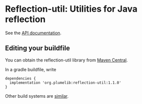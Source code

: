 # Reflection-util:  Utilities for Java reflection

See the [API documentation](http://plumelib.org/reflection-util/api/org/plumelib/reflection/package-summary.html#package.description).

## Editing your buildfile ##

You can obtain the reflection-util library from [Maven
Central](https://search.maven.org/#search%7Cga%7C1%7Cg%3A%22org.plumelib%22%20a%3A%22reflection-util%22).

In a gradle buildfile, write

```
dependencies {
  implementation 'org.plumelib:reflection-util:1.1.0'
}
```

Other build systems are [similar](https://search.maven.org/artifact/org.plumelib/reflection-util/1.1.0/jar).
